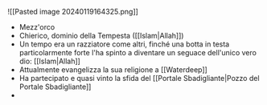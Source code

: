 ![[Pasted image 20240119164325.png]]

- Mezz'orco
- Chierico, dominio della Tempesta ([[Islam|Allah]])
- Un tempo era un razziatore come altri, finché una botta in testa particolarmente forte l'ha spinto a diventare un seguace dell'unico vero dio: [[Islam|Allah]]
- Attualmente evangelizza la sua religione a [[Waterdeep]]
- Ha partecipato e quasi vinto la sfida del [[Portale Sbadigliante|Pozzo del Portale Sbadigliante]]
- 